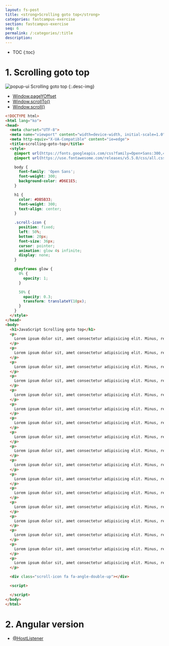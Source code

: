 ```yaml
---
layout: fs-post
title: <strong>Scrolling goto top</strong>
categories: fastcampus-exercise
section: fastcampus-exercise
seq: 6
permalink: /:categories/:title
description:
---
```


* TOC
{:toc}

# 1. Scrolling goto top

![popup-ui](/assets/fs-images/exercise/scrolling-goto-top.gif)
Scrolling goto top
{:.desc-img}

- [Window.pageYOffset](https://developer.mozilla.org/en-US/docs/Web/API/Window/pageYOffset)
- [Window.scrollTo()](https://developer.mozilla.org/ko/docs/Web/API/Window/scrollTo)
- [Window.scroll()](https://developer.mozilla.org/en-US/docs/Web/API/Window/scroll)

```html
<!DOCTYPE html>
<html lang="ko">
<head>
  <meta charset="UTF-8">
  <meta name="viewport" content="width=device-width, initial-scale=1.0">
  <meta http-equiv="X-UA-Compatible" content="ie=edge">
  <title>scrolling-goto-top</title>
  <style>
    @import url(https://fonts.googleapis.com/css?family=Open+Sans:300,400);
    @import url(https://use.fontawesome.com/releases/v5.5.0/css/all.css);

    body {
      font-family: 'Open Sans';
      font-weight: 300;
      background-color: #D6E1E5;
    }

    h1 {
      color: #DB5B33;
      font-weight: 300;
      text-align: center;
    }

    .scroll-icon {
      position: fixed;
      left: 50%;
      bottom: 20px;
      font-size: 36px;
      cursor: pointer;
      animation: glow 4s infinite;
      display: none;
    }

    @keyframes glow {
      0% {
        opacity: 1;
      }

      50% {
        opacity: 0.3;
        transform: translateY(10px);
      }
    }
  </style>
</head>
<body>
  <h1>JavaScript Scrolling goto top</h1>
  <p>
    Lorem ipsum dolor sit, amet consectetur adipisicing elit. Minus, repudiandae quia. Veniam amet fuga, eveniet velit ipsa repudiandae nemo? Sit dolorem itaque laudantium dignissimos, rerum maiores nihil ad voluptates nostrum.
  </p>
  <p>
    Lorem ipsum dolor sit, amet consectetur adipisicing elit. Minus, repudiandae quia. Veniam amet fuga, eveniet velit ipsa repudiandae nemo? Sit dolorem itaque laudantium dignissimos, rerum maiores nihil ad voluptates nostrum.
  </p>
  <p>
    Lorem ipsum dolor sit, amet consectetur adipisicing elit. Minus, repudiandae quia. Veniam amet fuga, eveniet velit ipsa repudiandae nemo? Sit dolorem itaque laudantium dignissimos, rerum maiores nihil ad voluptates nostrum.
  </p>
  <p>
    Lorem ipsum dolor sit, amet consectetur adipisicing elit. Minus, repudiandae quia. Veniam amet fuga, eveniet velit ipsa repudiandae nemo? Sit dolorem itaque laudantium dignissimos, rerum maiores nihil ad voluptates nostrum.
  </p>
  <p>
    Lorem ipsum dolor sit, amet consectetur adipisicing elit. Minus, repudiandae quia. Veniam amet fuga, eveniet velit ipsa repudiandae nemo? Sit dolorem itaque laudantium dignissimos, rerum maiores nihil ad voluptates nostrum.
  </p>
  <p>
    Lorem ipsum dolor sit, amet consectetur adipisicing elit. Minus, repudiandae quia. Veniam amet fuga, eveniet velit ipsa repudiandae nemo? Sit dolorem itaque laudantium dignissimos, rerum maiores nihil ad voluptates nostrum.
  </p>
  <p>
    Lorem ipsum dolor sit, amet consectetur adipisicing elit. Minus, repudiandae quia. Veniam amet fuga, eveniet velit ipsa repudiandae nemo? Sit dolorem itaque laudantium dignissimos, rerum maiores nihil ad voluptates nostrum.
  </p>
  <p>
    Lorem ipsum dolor sit, amet consectetur adipisicing elit. Minus, repudiandae quia. Veniam amet fuga, eveniet velit ipsa repudiandae nemo? Sit dolorem itaque laudantium dignissimos, rerum maiores nihil ad voluptates nostrum.
  </p>
  <p>
    Lorem ipsum dolor sit, amet consectetur adipisicing elit. Minus, repudiandae quia. Veniam amet fuga, eveniet velit ipsa repudiandae nemo? Sit dolorem itaque laudantium dignissimos, rerum maiores nihil ad voluptates nostrum.
  </p>
  <p>
    Lorem ipsum dolor sit, amet consectetur adipisicing elit. Minus, repudiandae quia. Veniam amet fuga, eveniet velit ipsa repudiandae nemo? Sit dolorem itaque laudantium dignissimos, rerum maiores nihil ad voluptates nostrum.
  </p>
  <p>
    Lorem ipsum dolor sit, amet consectetur adipisicing elit. Minus, repudiandae quia. Veniam amet fuga, eveniet velit ipsa repudiandae nemo? Sit dolorem itaque laudantium dignissimos, rerum maiores nihil ad voluptates nostrum.
  </p>
  <p>
    Lorem ipsum dolor sit, amet consectetur adipisicing elit. Minus, repudiandae quia. Veniam amet fuga, eveniet velit ipsa repudiandae nemo? Sit dolorem itaque laudantium dignissimos, rerum maiores nihil ad voluptates nostrum.
  </p>
  <p>
    Lorem ipsum dolor sit, amet consectetur adipisicing elit. Minus, repudiandae quia. Veniam amet fuga, eveniet velit ipsa repudiandae nemo? Sit dolorem itaque laudantium dignissimos, rerum maiores nihil ad voluptates nostrum.
  </p>
  <p>
    Lorem ipsum dolor sit, amet consectetur adipisicing elit. Minus, repudiandae quia. Veniam amet fuga, eveniet velit ipsa repudiandae nemo? Sit dolorem itaque laudantium dignissimos, rerum maiores nihil ad voluptates nostrum.
  </p>
  <p>
    Lorem ipsum dolor sit, amet consectetur adipisicing elit. Minus, repudiandae quia. Veniam amet fuga, eveniet velit ipsa repudiandae nemo? Sit dolorem itaque laudantium dignissimos, rerum maiores nihil ad voluptates nostrum.
  </p>
  <p>
    Lorem ipsum dolor sit, amet consectetur adipisicing elit. Minus, repudiandae quia. Veniam amet fuga, eveniet velit ipsa repudiandae nemo? Sit dolorem itaque laudantium dignissimos, rerum maiores nihil ad voluptates nostrum.
  </p>
  <p>
    Lorem ipsum dolor sit, amet consectetur adipisicing elit. Minus, repudiandae quia. Veniam amet fuga, eveniet velit ipsa repudiandae nemo? Sit dolorem itaque laudantium dignissimos, rerum maiores nihil ad voluptates nostrum.
  </p>

  <div class="scroll-icon fa fa-angle-double-up"></div>

  <script>

  </script>
</body>
</html>
```

<!--
<!DOCTYPE html>
<html lang="ko">
<head>
  <meta charset="UTF-8">
  <meta name="viewport" content="width=device-width, initial-scale=1.0">
  <meta http-equiv="X-UA-Compatible" content="ie=edge">
  <title>scrolling-goto-top</title>
  <style>
    @import url(https://fonts.googleapis.com/css?family=Open+Sans:300,400);
    @import url(https://use.fontawesome.com/releases/v5.5.0/css/all.css);

    body {
      font-family: 'Open Sans';
      font-weight: 300;
      background-color: #D6E1E5;
    }

    h1 {
      color: #DB5B33;
      font-weight: 300;
      text-align: center;
    }

    .scroll-icon {
      position: fixed;
      left: 50%;
      bottom: 20px;
      font-size: 36px;
      cursor: pointer;
      animation: glow 4s infinite;
      display: none;
    }

    @keyframes glow {
      0% {
        opacity: 1;
      }

      50% {
        opacity: 0.3;
        transform: translateY(10px);
      }
    }
  </style>
</head>
<body>
  <h1>JavaScript Scrolling goto top</h1>
  <p>
    Lorem ipsum dolor sit, amet consectetur adipisicing elit. Minus, repudiandae quia. Veniam amet fuga, eveniet velit ipsa repudiandae nemo? Sit dolorem itaque laudantium dignissimos, rerum maiores nihil ad voluptates nostrum.
  </p>
  <p>
    Lorem ipsum dolor sit, amet consectetur adipisicing elit. Minus, repudiandae quia. Veniam amet fuga, eveniet velit ipsa repudiandae nemo? Sit dolorem itaque laudantium dignissimos, rerum maiores nihil ad voluptates nostrum.
  </p>
  <p>
    Lorem ipsum dolor sit, amet consectetur adipisicing elit. Minus, repudiandae quia. Veniam amet fuga, eveniet velit ipsa repudiandae nemo? Sit dolorem itaque laudantium dignissimos, rerum maiores nihil ad voluptates nostrum.
  </p>
  <p>
    Lorem ipsum dolor sit, amet consectetur adipisicing elit. Minus, repudiandae quia. Veniam amet fuga, eveniet velit ipsa repudiandae nemo? Sit dolorem itaque laudantium dignissimos, rerum maiores nihil ad voluptates nostrum.
  </p>
  <p>
    Lorem ipsum dolor sit, amet consectetur adipisicing elit. Minus, repudiandae quia. Veniam amet fuga, eveniet velit ipsa repudiandae nemo? Sit dolorem itaque laudantium dignissimos, rerum maiores nihil ad voluptates nostrum.
  </p>
  <p>
    Lorem ipsum dolor sit, amet consectetur adipisicing elit. Minus, repudiandae quia. Veniam amet fuga, eveniet velit ipsa repudiandae nemo? Sit dolorem itaque laudantium dignissimos, rerum maiores nihil ad voluptates nostrum.
  </p>
  <p>
    Lorem ipsum dolor sit, amet consectetur adipisicing elit. Minus, repudiandae quia. Veniam amet fuga, eveniet velit ipsa repudiandae nemo? Sit dolorem itaque laudantium dignissimos, rerum maiores nihil ad voluptates nostrum.
  </p>
  <p>
    Lorem ipsum dolor sit, amet consectetur adipisicing elit. Minus, repudiandae quia. Veniam amet fuga, eveniet velit ipsa repudiandae nemo? Sit dolorem itaque laudantium dignissimos, rerum maiores nihil ad voluptates nostrum.
  </p>
  <p>
    Lorem ipsum dolor sit, amet consectetur adipisicing elit. Minus, repudiandae quia. Veniam amet fuga, eveniet velit ipsa repudiandae nemo? Sit dolorem itaque laudantium dignissimos, rerum maiores nihil ad voluptates nostrum.
  </p>
  <p>
    Lorem ipsum dolor sit, amet consectetur adipisicing elit. Minus, repudiandae quia. Veniam amet fuga, eveniet velit ipsa repudiandae nemo? Sit dolorem itaque laudantium dignissimos, rerum maiores nihil ad voluptates nostrum.
  </p>
  <p>
    Lorem ipsum dolor sit, amet consectetur adipisicing elit. Minus, repudiandae quia. Veniam amet fuga, eveniet velit ipsa repudiandae nemo? Sit dolorem itaque laudantium dignissimos, rerum maiores nihil ad voluptates nostrum.
  </p>
  <p>
    Lorem ipsum dolor sit, amet consectetur adipisicing elit. Minus, repudiandae quia. Veniam amet fuga, eveniet velit ipsa repudiandae nemo? Sit dolorem itaque laudantium dignissimos, rerum maiores nihil ad voluptates nostrum.
  </p>
  <p>
    Lorem ipsum dolor sit, amet consectetur adipisicing elit. Minus, repudiandae quia. Veniam amet fuga, eveniet velit ipsa repudiandae nemo? Sit dolorem itaque laudantium dignissimos, rerum maiores nihil ad voluptates nostrum.
  </p>
  <p>
    Lorem ipsum dolor sit, amet consectetur adipisicing elit. Minus, repudiandae quia. Veniam amet fuga, eveniet velit ipsa repudiandae nemo? Sit dolorem itaque laudantium dignissimos, rerum maiores nihil ad voluptates nostrum.
  </p>
  <p>
    Lorem ipsum dolor sit, amet consectetur adipisicing elit. Minus, repudiandae quia. Veniam amet fuga, eveniet velit ipsa repudiandae nemo? Sit dolorem itaque laudantium dignissimos, rerum maiores nihil ad voluptates nostrum.
  </p>
  <p>
    Lorem ipsum dolor sit, amet consectetur adipisicing elit. Minus, repudiandae quia. Veniam amet fuga, eveniet velit ipsa repudiandae nemo? Sit dolorem itaque laudantium dignissimos, rerum maiores nihil ad voluptates nostrum.
  </p>
  <p>
    Lorem ipsum dolor sit, amet consectetur adipisicing elit. Minus, repudiandae quia. Veniam amet fuga, eveniet velit ipsa repudiandae nemo? Sit dolorem itaque laudantium dignissimos, rerum maiores nihil ad voluptates nostrum.
  </p>

  <div class="scroll-icon fa fa-angle-double-up"></div>

  <script>
  (function () {
    const $scrollIcon = document.querySelector('.scroll-icon');
    // 버튼이 활성화될 스크롤 포지션
    const topPosToStartShowing = 100;

    window.onscroll = function () {
      // window의 scroll top
      const scrollPosition = window.pageYOffset || 0;
      // console.log(scrollPosition);

      $scrollIcon.style.display = scrollPosition >= topPosToStartShowing ? 'block' : 'none';
    };

    $scrollIcon.onclick = function () {
      window.scroll({
        top: 0,
        left: 0,
        behavior: 'smooth'
      });
    };
  }());
  </script>
</body>
</html>
-->

# 2. Angular version

- [@HostListener](https://poiemaweb.com/fastcampus-angular/angular-directive#32-이벤트-처리)

<!-- <iframe src="https://stackblitz.com/edit/angular-scrolling-goto-top-directive?ctl=1&embed=1&hideNavigation=1&file=src/app/app.component.ts" frameborder="0" width="100%" height="700"></iframe> -->

